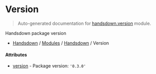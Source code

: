 # Version

> Auto-generated documentation for [handsdown.version](https://github.com/vemel/handsdown/blob/master/handsdown/version.py) module.

Handsdown package version

- [Handsdown](../README.md#-handsdown---python-documentation-generator) / [Modules](../MODULES.md#modules) / [Handsdown](index.md#handsdown) / Version

#### Attributes

- [version](#version) - Package version: `'0.3.0'`
